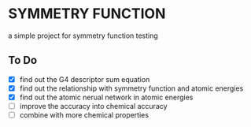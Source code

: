 # SYMMETRY FUNCTION 
a simple project for symmetry function testing 
## To Do

+ [X] find out the G4 descriptor sum equation
+ [X] find out the relationship with symmetry function and atomic energies
+ [X] find out the atomic nerual network in atomic energies
+ [ ] improve the accuracy into chemical accuracy
+ [ ] combine with more chemical properties
